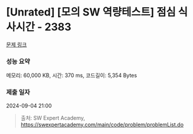 # [Unrated] [모의 SW 역량테스트] 점심 식사시간 - 2383 

[문제 링크](https://swexpertacademy.com/main/code/problem/problemDetail.do?contestProbId=AV5-BEE6AK0DFAVl) 

### 성능 요약

메모리: 60,000 KB, 시간: 370 ms, 코드길이: 5,354 Bytes

### 제출 일자

2024-09-04 21:00



> 출처: SW Expert Academy, https://swexpertacademy.com/main/code/problem/problemList.do